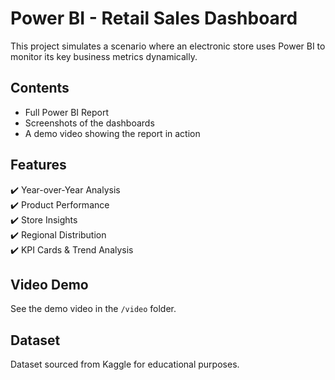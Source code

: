 # Power BI - Retail Sales Dashboard

This project simulates a scenario where an electronic store uses Power BI to monitor its key business metrics dynamically.

## Contents
- Full Power BI Report
- Screenshots of the dashboards
- A demo video showing the report in action

## Features
✔️ Year-over-Year Analysis  
✔️ Product Performance  
✔️ Store Insights  
✔️ Regional Distribution  
✔️ KPI Cards & Trend Analysis

## Video Demo
See the demo video in the `/video` folder.

## Dataset
Dataset sourced from Kaggle for educational purposes.
